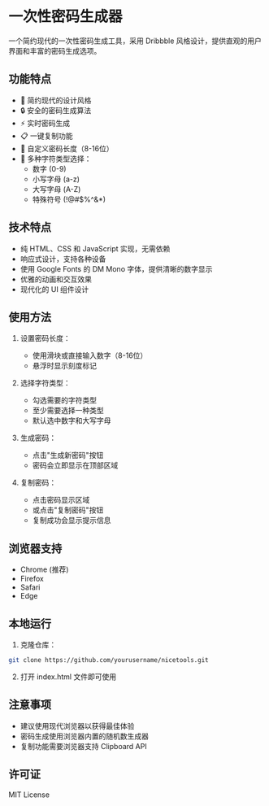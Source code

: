# 一次性密码生成器

一个简约现代的一次性密码生成工具，采用 Dribbble 风格设计，提供直观的用户界面和丰富的密码生成选项。

## 功能特点

- 🎨 简约现代的设计风格
- 🔒 安全的密码生成算法
- ⚡ 实时密码生成
- 📋 一键复制功能
- 🎯 自定义密码长度（8-16位）
- 🔑 多种字符类型选择：
  - 数字 (0-9)
  - 小写字母 (a-z)
  - 大写字母 (A-Z)
  - 特殊符号 (!@#$%^&*)

## 技术特点

- 纯 HTML、CSS 和 JavaScript 实现，无需依赖
- 响应式设计，支持各种设备
- 使用 Google Fonts 的 DM Mono 字体，提供清晰的数字显示
- 优雅的动画和交互效果
- 现代化的 UI 组件设计

## 使用方法

1. 设置密码长度：
   - 使用滑块或直接输入数字（8-16位）
   - 悬浮时显示刻度标记

2. 选择字符类型：
   - 勾选需要的字符类型
   - 至少需要选择一种类型
   - 默认选中数字和大写字母

3. 生成密码：
   - 点击"生成新密码"按钮
   - 密码会立即显示在顶部区域

4. 复制密码：
   - 点击密码显示区域
   - 或点击"复制密码"按钮
   - 复制成功会显示提示信息

## 浏览器支持

- Chrome (推荐)
- Firefox
- Safari
- Edge

## 本地运行

1. 克隆仓库：
```bash
git clone https://github.com/yourusername/nicetools.git
```

2. 打开 index.html 文件即可使用

## 注意事项

- 建议使用现代浏览器以获得最佳体验
- 密码生成使用浏览器内置的随机数生成器
- 复制功能需要浏览器支持 Clipboard API

## 许可证

MIT License
